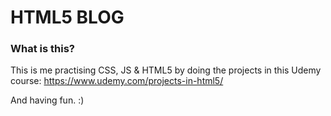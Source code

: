 HTML5 BLOG
==========
### What is this?
This is me practising CSS, JS & HTML5 by doing the projects in this Udemy course: https://www.udemy.com/projects-in-html5/

And having fun. :)
